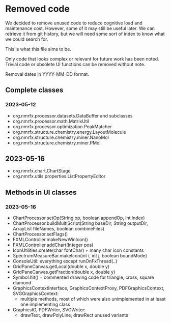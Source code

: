 # Removed code

We decided to remove unused code to reduce cognitive load and maintenance cost.
However, some of it may still be useful later.
We can retrieve it from git history, but we will need some sort of index to know what we could search for.

This is what this file aims to be.

Only code that looks complex or relevant for future work has been noted.
Trivial code or obsolete UI functions can be removed without note.

Removal dates in YYYY-MM-DD format.

## Complete classes

### 2023-05-12

* org.nmrfx.processor.datasets.DataBuffer and subclasses
* org.nmrfx.processor.math.MatrixUtil
* org.nmrfx.processor.optimization.PeakMatcher
* org.nmrfx.structure.chemistry.energy.LayoutMolecule
* org.nmrfx.structure.chemistry.miner.NanoMol
* org.nmrfx.structure.chemistry.miner.PMol

## 2023-05-16

* org.nmrfx.chart.ChartStage
* org.nmrfx.utils.properties.ListPropertyEditor

## Methods in UI classes

### 2023-05-16

* ChartProcessor.setOp(String op, boolean appendOp, int index)
* ChartProcessor.buildMultiScript(String baseDir, String outputDir, ArrayList<String> fileNames, boolean combineFiles)
* ChartProcessor.setFlags()
* FXMLController.makeNewWinIcon()
* FXMLController.addChart(Integer pos)
* IconUtilities.create(char fontChar) + many char icon constants
* SpectrumMeasureBar.makeIcon(int i, int j, boolean boundMode)
* ConsoleUtil: everything except runOnFxThread(..)
* GridPaneCanvas.getLocal(double x, double y)
* GridPaneCanvas.getFraction(double x, double y)
* Symbol.hit() + commented drawing code for triangle, cross, square diamond
* GraphicsContextInterface, GraphicsContextProxy, PDFGraphicsContext, SVGGraphicsContext:
    * multiple methods, most of which were also unimplemented in at least one implementing class
* GraphicsIO, PDFWriter, SVGWriter:
    * drawText, drawPolyLine, drawRect unused variants